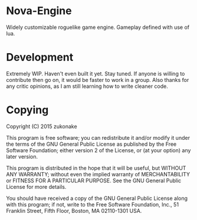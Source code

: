 # Nova-Engine
Widely customizable roguelike game engine.
Gameplay defined with use of lua.

# Development
Extremely WIP. Haven't even built it yet. Stay tuned.
If anyone is willing to contribute then go on,
it would be faster to work in a group.
Also thanks for any critic opinions,
as I am still learning how to write cleaner code.

# Copying
Copyright (C) 2015 zukonake

This program is free software; you can redistribute it and/or modify
it under the terms of the GNU General Public License as published by
the Free Software Foundation; either version 2 of the License, or
(at your option) any later version.

This program is distributed in the hope that it will be useful,
but WITHOUT ANY WARRANTY; without even the implied warranty of
MERCHANTABILITY or FITNESS FOR A PARTICULAR PURPOSE.  See the
GNU General Public License for more details.

You should have received a copy of the GNU General Public License along
with this program; if not, write to the Free Software Foundation, Inc.,
51 Franklin Street, Fifth Floor, Boston, MA 02110-1301 USA.
